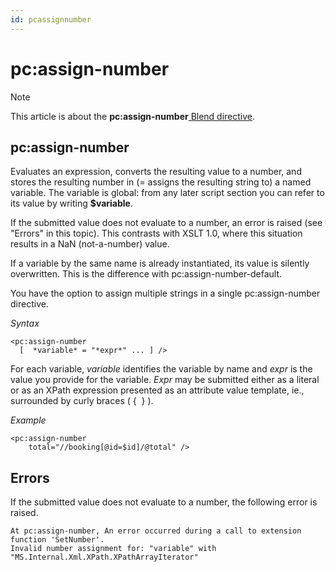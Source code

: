 ```yaml
---
id: pcassignnumber
---
```


# pc:assign-number



> [!NOTE]
> This article is about the **pc:assign-number**[ Blend directive](/docs/Repositories/Blend%20directives).

## **pc:assign-number**

Evaluates an expression, converts the resulting value to a number, and stores the resulting number in (= assigns the resulting string to) a named variable. The variable is global: from any later script section you can refer to its value by writing **$variable**.

If the submitted value does not evaluate to a number, an error is raised (see "Errors" in this topic). This contrasts with XSLT 1.0, where this situation results in a NaN (not-a-number) value.

If a variable by the same name is already instantiated, its value is silently overwritten. This is the difference with pc:assign-number-default.

You have the option to assign multiple strings in a single pc:assign-number directive.

*Syntax*

```
<pc:assign-number
  [  *variable* = "*expr*" ... ] />
```

For each variable, *variable* identifies the variable by name and *expr* is the value you provide for the variable. *Expr* may be submitted either as a literal or as an XPath expression presented as an attribute value template, ie., surrounded by curly braces ( {  } ).

*Example*

```language-xml
<pc:assign-number
    total="//booking[@id=$id]/@total" />
```

## Errors

If the submitted value does not evaluate to a number, the following error is raised.

```
At pc:assign-number, An error occurred during a call to extension function 'SetNumber'.
Invalid number assignment for: "variable" with "MS.Internal.Xml.XPath.XPathArrayIterator"
```

 
